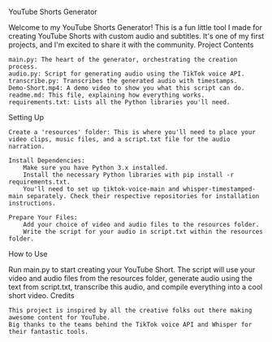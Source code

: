 YouTube Shorts Generator

Welcome to my YouTube Shorts Generator! This is a fun little tool I made for creating YouTube Shorts with custom audio and subtitles. It's one of my first projects, and I'm excited to share it with the community.
Project Contents

    main.py: The heart of the generator, orchestrating the creation process.
    audio.py: Script for generating audio using the TikTok voice API.
    transcribe.py: Transcribes the generated audio with timestamps.
    Demo-Short.mp4: A demo video to show you what this script can do.
    readme.md: This file, explaining how everything works.
    requirements.txt: Lists all the Python libraries you'll need.

Setting Up

    Create a 'resources' folder: This is where you'll need to place your video clips, music files, and a script.txt file for the audio narration.

    Install Dependencies:
        Make sure you have Python 3.x installed.
        Install the necessary Python libraries with pip install -r requirements.txt.
        You'll need to set up tiktok-voice-main and whisper-timestamped-main separately. Check their respective repositories for installation instructions.

    Prepare Your Files:
        Add your choice of video and audio files to the resources folder.
        Write the script for your audio in script.txt within the resources folder.

How to Use

Run main.py to start creating your YouTube Short. The script will use your video and audio files from the resources folder, generate audio using the text from script.txt, transcribe this audio, and compile everything into a cool short video.
Credits

    This project is inspired by all the creative folks out there making awesome content for YouTube.
    Big thanks to the teams behind the TikTok voice API and Whisper for their fantastic tools.
